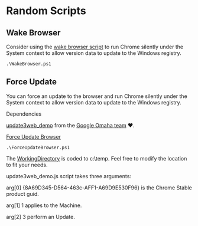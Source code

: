 # Random Scripts
## Wake Browser
Consider using the [wake browser script](https://github.com/google/ChromeBrowserEnterprise/blob/main/ps/src/WakeBrowser.ps1) to run Chrome silently under the System context to allow version data to update to the Windows registry. 

```
.\WakeBrowser.ps1
```

## Force Update
You can force an update to the browser and run Chrome silently under the System context to allow version data to update to the Windows registry. 

Dependencies

[update3web_demo](https://github.com/google/ChromeBrowserEnterprise/blob/main/ps/src/update3web_demo.js) from the [Google Omaha team](https://github.com/google/omaha/tree/main/omaha/tools/performondemand) :heart:.

[Force Update Browser](https://github.com/google/ChromeBrowserEnterprise/blob/main/ps/src/ForceUpdateBrowser.ps1)
```
.\ForceUpdateBrowser.ps1
```
The [WorkingDirectory](https://github.com/google/ChromeBrowserEnterprise/blob/main/ps/src/ForceUpdateBrowser.ps1#L2) is coded to c:\temp. Feel free to modify the location to fit your needs.

update3web_demo.js script takes three arguments:

arg[0] {8A69D345-D564-463c-AFF1-A69D9E530F96} is the Chrome Stable product guid.

arg[1] 1 applies to the Machine.

arg[2] 3 perform an Update.
